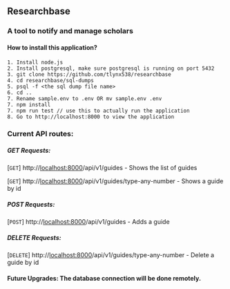 ## Researchbase 
### A tool to notify and manage scholars

#### How to install this application?
    1. Install node.js 
    2. Install postgresql, make sure postgresql is running on port 5432
    3. git clone https://github.com/tlynx538/researchbase
    4. cd researchbase/sql-dumps
    5. psql -f <the sql dump file name>
    6. cd .. 
    7. Rename sample.env to .env OR mv sample.env .env   
    7. npm install    
    7. npm run test // use this to actually run the application
    8. Go to http://localhost:8000 to view the application

### Current API routes:
##### GET Requests:
[```GET```] http://<localhost:8000>/api/v1/guides - Shows the list of guides

[```GET```] http://<localhost:8000>/api/v1/guides/type-any-number  - Shows a guide by id

##### POST Requests:
[```POST```] http://<localhost:8000>/api/v1/guides  - Adds a guide 

##### DELETE Requests:
[```DELETE```] http://<localhost:8000>/api/v1/guides/type-any-number - Delete a guide by id
#### Future Upgrades: The database connection will be done remotely. 
